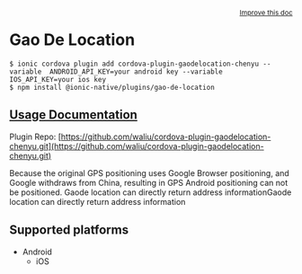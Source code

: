 <a style="float:right;font-size:12px;" href="http://github.com/danielsogl/awesome-cordova-plugins/edit/master/src/@awesome-cordova-plugins/plugins/gao-de-location/index.ts#L2">
  Improve this doc
</a>

# Gao De Location

```
$ ionic cordova plugin add cordova-plugin-gaodelocation-chenyu --variable  ANDROID_API_KEY=your android key --variable  IOS_API_KEY=your ios key
$ npm install @ionic-native/plugins/gao-de-location
```

## [Usage Documentation](https://ionicframework.com/docs/native/gao-de-location/)

Plugin Repo: [https://github.com/waliu/cordova-plugin-gaodelocation-chenyu.git](https://github.com/waliu/cordova-plugin-gaodelocation-chenyu.git)

Because the original GPS positioning uses Google Browser positioning, and Google withdraws from China, resulting in GPS Android positioning can not be positioned.
Gaode location can directly return address informationGaode location can directly return address information

## Supported platforms

- Android
  - iOS
  


